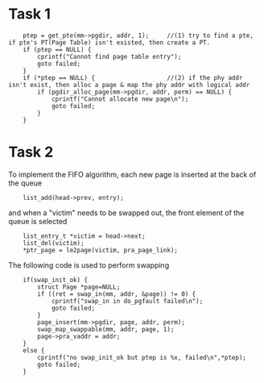# Task 1


```
    ptep = get_pte(mm->pgdir, addr, 1);     //(1) try to find a pte, if pte's PT(Page Table) isn't existed, then create a PT.
    if (ptep == NULL) {
		cprintf("Cannot find page table entry");
		goto failed;
    }
    if (*ptep == NULL) {					//(2) if the phy addr isn't exist, then alloc a page & map the phy addr with logical addr
        if (pgdir_alloc_page(mm->pgdir, addr, perm) == NULL) {
            cprintf("Cannot allocate new page\n");
            goto failed;
        }
    }
```


# Task 2
To implement the FIFO algorithm, each new page is inserted at the back of the queue
```
	list_add(head->prev, entry);
```
and when a "victim" needs to be swapped out, the front element of the queue is selected
```
	list_entry_t *victim = head->next;
	list_del(victim);
    *ptr_page = le2page(victim, pra_page_link);
```

The following code is used to perform swapping
```
    if(swap_init_ok) {
        struct Page *page=NULL;
        if ((ret = swap_in(mm, addr, &page)) != 0) {
            cprintf("swap_in in do_pgfault failed\n");
            goto failed;
        }    
        page_insert(mm->pgdir, page, addr, perm);
        swap_map_swappable(mm, addr, page, 1);
        page->pra_vaddr = addr;
    }
    else {
        cprintf("no swap_init_ok but ptep is %x, failed\n",*ptep);
        goto failed;
    }
```
